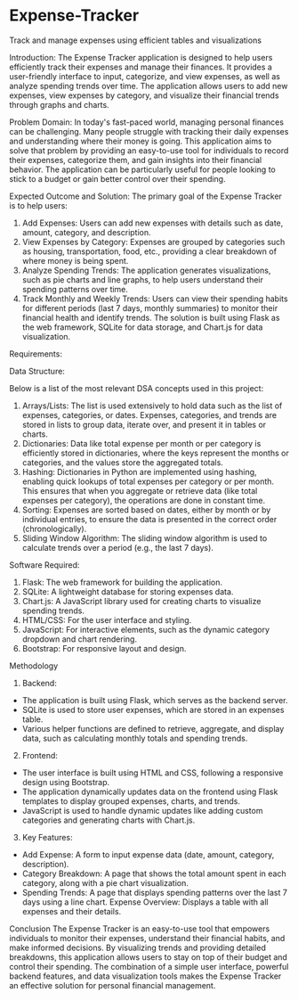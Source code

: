 # Expense-Tracker
Track and manage expenses using efficient tables and visualizations

Introduction:
The Expense Tracker application is designed to help users efficiently track their expenses and manage their finances. It provides a user-friendly interface to input, categorize, and view expenses, as well as analyze spending trends over time. The application allows users to add new expenses, view expenses by category, and visualize their financial trends through graphs and charts.

Problem Domain:
In today's fast-paced world, managing personal finances can be challenging. Many people struggle with tracking their daily expenses and understanding where their money is going. This application aims to solve that problem by providing an easy-to-use tool for individuals to record their expenses, categorize them, and gain insights into their financial behavior. The application can be particularly useful for people looking to stick to a budget or gain better control over their spending.

Expected Outcome and Solution:
The primary goal of the Expense Tracker is to help users:
1.	Add Expenses: Users can add new expenses with details such as date, amount, category, and description.
2.	View Expenses by Category: Expenses are grouped by categories such as housing, transportation, food, etc., providing a clear breakdown of where money is being spent.
3.	Analyze Spending Trends: The application generates visualizations, such as pie charts and line graphs, to help users understand their spending patterns over time.
4.	Track Monthly and Weekly Trends: Users can view their spending habits for different periods (last 7 days, monthly summaries) to monitor their financial health and identify trends.
The solution is built using Flask as the web framework, SQLite for data storage, and Chart.js for data visualization.

Requirements:

Data Structure:

Below is a list of the most relevant DSA concepts used in this project:
1. Arrays/Lists: The list is used extensively to hold data such as the list of expenses, categories, or dates. Expenses, categories, and trends are stored in lists to group data, iterate over, and present it in tables or charts.
2. Dictionaries: Data like total expense per month or per category is efficiently stored in dictionaries, where the keys represent the months or categories, and the values store the aggregated totals. 
3. Hashing: Dictionaries in Python are implemented using hashing, enabling quick lookups of total expenses per category or per month. This ensures that when you aggregate or retrieve data (like total expenses per category), the operations are done in constant time.
4. Sorting: Expenses are sorted based on dates, either by month or by individual entries, to ensure the data is presented in the correct order (chronologically).
5. Sliding Window Algorithm: The sliding window algorithm is used to calculate trends over a period (e.g., the last 7 days). 

Software Required:
1.	Flask: The web framework for building the application.
2.	SQLite: A lightweight database for storing expenses data.
3.	Chart.js: A JavaScript library used for creating charts to visualize spending trends.
4.	HTML/CSS: For the user interface and styling.
5.	JavaScript: For interactive elements, such as the dynamic category dropdown and chart rendering.
6.	Bootstrap: For responsive layout and design.

Methodology
1.	Backend:
- The application is built using Flask, which serves as the backend server.
-	SQLite is used to store user expenses, which are stored in an expenses table.
-	Various helper functions are defined to retrieve, aggregate, and display data, such as calculating monthly totals and spending trends.
2.	Frontend:
-	The user interface is built using HTML and CSS, following a responsive design using Bootstrap.
-	The application dynamically updates data on the frontend using Flask templates to display grouped expenses, charts, and trends.
-	JavaScript is used to handle dynamic updates like adding custom categories and generating charts with Chart.js.
3.	Key Features:
-	Add Expense: A form to input expense data (date, amount, category, description).
-	Category Breakdown: A page that shows the total amount spent in each category, along with a pie chart visualization.
-	Spending Trends: A page that displays spending patterns over the last 7 days using a line chart.
   Expense Overview: Displays a table with all expenses and their details.

Conclusion
The Expense Tracker is an easy-to-use tool that empowers individuals to monitor their expenses, understand their financial habits, and make informed decisions. By visualizing trends and providing detailed breakdowns, this application allows users to stay on top of their budget and control their spending. The combination of a simple user interface, powerful backend features, and data visualization tools makes the Expense Tracker an effective solution for personal financial management.
